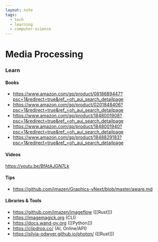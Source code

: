 ```yaml
---
layout: note
tags:
  - tech
  - learning
  - computer-science
---
```


# Media Processing

### Learn

#### Books

- https://www.amazon.com/gp/product/0818689447?psc=1&redirect=true&ref_=oh_aui_search_detailpage
- https://www.amazon.com/gp/product/0201848406?psc=1&redirect=true&ref_=oh_aui_search_detailpage
- https://www.amazon.com/gp/product/1848001908?psc=1&redirect=true&ref_=oh_aui_search_detailpage
- https://www.amazon.com/gp/product/1848001940?psc=1&redirect=true&ref_=oh_aui_search_detailpage
- https://www.amazon.com/gp/product/1848829183?psc=1&redirect=true&ref_=oh_aui_search_detailpage

#### Videos

https://youtu.be/BfAtAJGN7Lk

#### Tips

- https://github.com/imazen/Graphics-vNext/blob/master/aware.md

#### Libraries & Tools

- https://github.com/imazen/imageflow ([[Rust]])
- https://imagemagick.org (CLI)
- https://docs.wand-py.org ([[Python]])
- https://clipdrop.co/ (AI, Online/API)
- https://silvia-odwyer.github.io/photon/ ([[Rust]])
